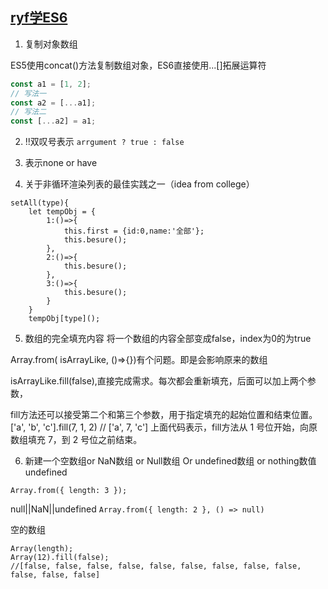 ﻿## [ryf学ES6](https://github.com/ruanyf/es6tutorial/blob/gh-pages/docs/array.md)

1. 复制对象数组

ES5使用concat()方法复制数组对象，ES6直接使用...[]拓展运算符

```js
const a1 = [1, 2];
// 写法一
const a2 = [...a1];
// 写法二
const [...a2] = a1;
```

2.  !!双叹号表示  `arrgument ? true : false`

3. 表示none or have

4. 关于非循环渲染列表的最佳实践之一（idea from college）
```javascipt
setAll(type){
	let tempObj = {
		1:()=>{
			this.first = {id:0,name:'全部'};
			this.besure();
		},
		2:()=>{
			this.besure();
		},
		3:()=>{
			this.besure();
		}
	}
	tempObj[type]();
```

5. 数组的完全填充内容
将一个数组的内容全部变成false，index为0的为true

Array.from( isArrayLike, ()=>{})有个问题。即是会影响原来的数组

isArrayLike.fill(false),直接完成需求。每次都会重新填充，后面可以加上两个参数， 

fill方法还可以接受第二个和第三个参数，用于指定填充的起始位置和结束位置。
['a', 'b', 'c'].fill(7, 1, 2)
// ['a', 7, 'c']
上面代码表示，fill方法从 1 号位开始，向原数组填充 7，到 2 号位之前结束。

6. 新建一个空数组or NaN数组 or Null数组 Or undefined数组 or nothing数值
undefined

```Array.from({ length: 3 });```

null||NaN||undefined
```Array.from({ length: 2 }, () => null)```

空的数组
```
Array(length);
Array(12).fill(false);
//[false, false, false, false, false, false, false, false, false, false, false, false]
``` 
